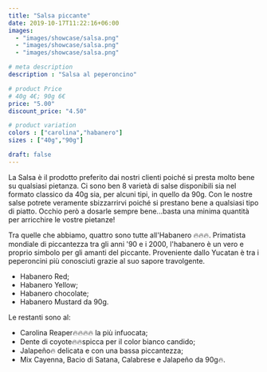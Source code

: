 ```yaml
---
title: "Salsa piccante"
date: 2019-10-17T11:22:16+06:00
images: 
  - "images/showcase/salsa.png"
  - "images/showcase/salsa.png"
  - "images/showcase/salsa.png"

# meta description
description : "Salsa al peperoncino"

# product Price
# 40g 4€; 90g 6€
price: "5.00"
discount_price: "4.50"

# product variation
colors : ["carolina","habanero"]
sizes : ["40g","90g"]

draft: false
---
```


La Salsa è il prodotto preferito dai nostri clienti poiché si presta molto bene su qualsiasi pietanza.
Ci sono ben 8 varietà di salse disponibili sia nel formato classico da 40g sia, per alcuni tipi, in quello da 90g. Con le nostre salse potrete veramente sbizzarrirvi poiché si prestano bene a qualsiasi tipo di piatto. Occhio però a dosarle sempre bene...basta una minima quantità per arricchire le vostre pietanze! 

Tra quelle che abbiamo, quattro sono tutte all'Habanero 🔥🔥🔥. Primatista mondiale di piccantezza tra gli anni '90 e i 2000, l'habanero è un vero e proprio simbolo per gli amanti del piccante. Proveniente dallo Yucatan è tra i peperoncini più conosciuti grazie al suo sapore travolgente.
- Habanero Red; 
- Habanero Yellow;
- Habanero chocolate;
- Habanero Mustard da 90g.

Le restanti sono al:
- Carolina Reaper🔥🔥🔥🔥 la più infuocata;
- Dente di coyote🔥🔥spicca per il color bianco candido;
- Jalapeño🔥 delicata e con una bassa piccantezza;
- Mix Cayenna, Bacio di Satana, Calabrese e Jalapeño da 90g🔥.